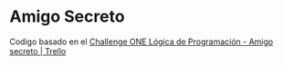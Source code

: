 # Amigo Secreto

Codigo basado en el [Challenge ONE Lógica de Programación - Amigo secreto | Trello](https://trello.com/b/v0TFbgqP/trello-challenge-amigo-secreto-esp)

